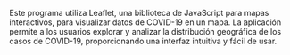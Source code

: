 Este programa utiliza Leaflet, una biblioteca de JavaScript para mapas interactivos, para visualizar datos de COVID-19 en un mapa. La aplicación permite a los usuarios explorar y analizar la distribución geográfica de los casos de COVID-19, proporcionando una interfaz intuitiva y fácil de usar.
